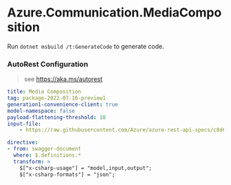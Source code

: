 # Azure.Communication.MediaComposition

Run `dotnet msbuild /t:GenerateCode` to generate code.

### AutoRest Configuration
> see https://aka.ms/autorest

``` yaml
title: Media Composition
tag: package-2022-07-16-preview1
generation1-convenience-client: true
model-namespace: false
payload-flattening-threshold: 10
input-file:
    - https://raw.githubusercontent.com/Azure/azure-rest-api-specs/c8d6546a49d0b58413c8dc06dc6c2a0912e4ad5a/specification/communication/data-plane/MediaComposition/preview/2022-07-16-preview/mediacomposition.json
```

```yaml
directive:
- from: swagger-document
  where: $.definitions.*
  transform: >
    $["x-csharp-usage"] = "model,input,output";
    $["x-csharp-formats"] = "json";
```
